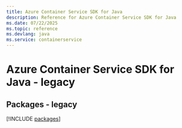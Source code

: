 ```yaml
---
title: Azure Container Service SDK for Java
description: Reference for Azure Container Service SDK for Java
ms.date: 07/22/2025
ms.topic: reference
ms.devlang: java
ms.service: containerservice
---
```

# Azure Container Service SDK for Java - legacy
## Packages - legacy
[!INCLUDE [packages](container-service-index.md)]